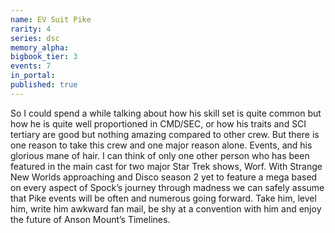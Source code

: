 ```yaml
---
name: EV Suit Pike
rarity: 4
series: dsc
memory_alpha:
bigbook_tier: 3
events: 7
in_portal:
published: true
---
```


So I could spend a while talking about how his skill set is quite common but how he is quite well proportioned in CMD/SEC, or how his traits and SCI tertiary are good but nothing amazing compared to other crew. But there is one reason to take this crew and one major reason alone. Events, and his glorious mane of hair.
I can think of only one other person who has been featured in the main cast for two major Star Trek shows, Worf. With Strange New Worlds approaching and Disco season 2 yet to feature a mega based on every aspect of Spock’s journey through madness we can safely assume that Pike events will be often and numerous going forward. Take him, level him, write him awkward fan mail, be shy at a convention with him and enjoy the future of Anson Mount’s Timelines.
